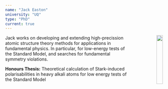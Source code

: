 ```yaml
---
name: "Jack Easton"
university: "UQ"
type: "PhD"
current: true
---
```


<div align="right" width="20%" style="border-style:transparent; border-width:25px;">
  <img align="right" width="20%" src="{{site.baseurl}}/images/students/JackEaston.jpg">
</div>

Jack works on developing and extending high-precission atomic structure theory methods for applications in fundamental physics.
In particular, for low-energy tests of the Standard Model, and searches for fundamental symmetry violations.

**Honours Thesis:** Theoretical calculation of Stark-induced polarisabilities in heavy alkali atoms for low energy tests of the Standard Model

<br><br>

<br><br>
